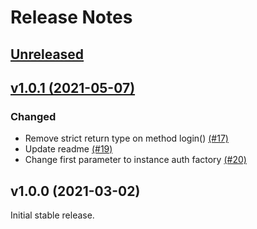 # Release Notes

## [Unreleased](https://github.com/agungsugiarto/codeigniter4-authentication/compare/v1.0.1...1.x)

## [v1.0.1 (2021-05-07)](https://github.com/laravel/framework/compare/v1.0.0...v1.0.1)

### Changed
- Remove strict return type on method login() [(#17)](https://github.com/agungsugiarto/codeigniter4-authentication/pull/17)
- Update readme [(#19)](https://github.com/agungsugiarto/codeigniter4-authentication/pull/19)
- Change first parameter to instance auth factory [(#20)](https://github.com/agungsugiarto/codeigniter4-authentication/pull/20)

## v1.0.0 (2021-03-02)

Initial stable release.